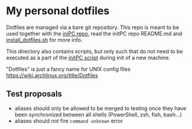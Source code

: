 # My personal dotfiles


Dotfiles are managed via a bare git repository. This repo is meant to be used together with the [iniPC repo](https://github.com/jan-revay/initPC), read the initPC repo README.md and [install_dotfiles.sh](https://github.com/jan-revay/initPC/blob/devel/CommonInitScripts/install_dotfiles.sh) for more info.

This directory also contains scripts, but only such that do not need to be executed as a part of the [initPC script](https://github.com/jan-revay/initPC) during init of a new machine.

"Dotfiles" is just a fancy name for UNIX config files <https://wiki.archlinux.org/title/Dotfiles>

## Test proposals

- aliases should only be allowed to be merged to testing once they have been synchronized between all shells (PowerShell, zsh, fish, bash...)
- aliases should not fire `command unknown` error
